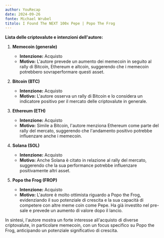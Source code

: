 ```yaml
---
author: YouRecap
date: 2024-09-26
fonte: Michael Wrubel
titolo: I Found The NEXT 100x Pepe | Popo The Frog
---
```


**Lista delle criptovalute e intenzioni dell'autore:**

1. **Memecoin (generale)**
   - **Intenzione:** Acquisto
   - **Motivo:** L'autore prevede un aumento dei memecoin in seguito al rally di Bitcoin, Ethereum e altcoin, suggerendo che i memecoin potrebbero sovraperformare questi asset.

2. **Bitcoin (BTC)**
   - **Intenzione:** Acquisto
   - **Motivo:** L'autore osserva un rally di Bitcoin e lo considera un indicatore positivo per il mercato delle criptovalute in generale.

3. **Ethereum (ETH)**
   - **Intenzione:** Acquisto
   - **Motivo:** Simile a Bitcoin, l'autore menziona Ethereum come parte del rally del mercato, suggerendo che l'andamento positivo potrebbe influenzare anche i memecoin.

4. **Solana (SOL)**
   - **Intenzione:** Acquisto
   - **Motivo:** Anche Solana è citato in relazione al rally del mercato, suggerendo che la sua performance potrebbe influenzare positivamente altri asset.

5. **Popo the Frog (FROP)**
   - **Intenzione:** Acquisto
   - **Motivo:** L'autore è molto ottimista riguardo a Popo the Frog, evidenziando il suo potenziale di crescita e la sua capacità di competere con altre meme coin come Pepe. Ha già investito nel pre-sale e prevede un aumento di valore dopo il lancio.

In sintesi, l'autore mostra un forte interesse all'acquisto di diverse criptovalute, in particolare memecoin, con un focus specifico su Popo the Frog, anticipando un potenziale significativo di crescita.
